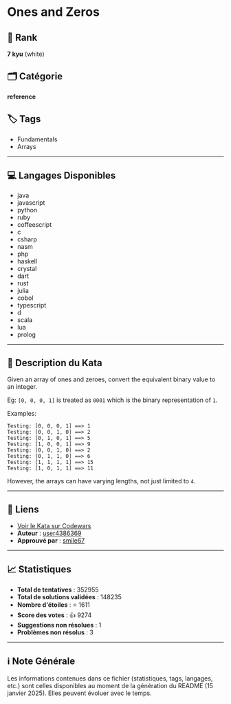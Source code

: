 # Ones and Zeros

## 🏅 Rank
**7 kyu** (white)

## 🗂️ Catégorie
**reference**

## 🏷️ Tags
- Fundamentals
- Arrays

---

## 💻 Langages Disponibles
- java
- javascript
- python
- ruby
- coffeescript
- c
- csharp
- nasm
- php
- haskell
- crystal
- dart
- rust
- julia
- cobol
- typescript
- d
- scala
- lua
- prolog

---

## 📜 Description du Kata

Given an array of ones and zeroes, convert the equivalent binary value to an integer.

Eg: `[0, 0, 0, 1]` is treated as `0001` which is the binary representation of `1`.

Examples:
```
Testing: [0, 0, 0, 1] ==> 1
Testing: [0, 0, 1, 0] ==> 2
Testing: [0, 1, 0, 1] ==> 5
Testing: [1, 0, 0, 1] ==> 9
Testing: [0, 0, 1, 0] ==> 2
Testing: [0, 1, 1, 0] ==> 6
Testing: [1, 1, 1, 1] ==> 15
Testing: [1, 0, 1, 1] ==> 11
```

However, the arrays can have varying lengths, not just limited to `4`.

---

## 🔗 Liens
- [Voir le Kata sur Codewars](https://www.codewars.com/kata/578553c3a1b8d5c40300037c)
- **Auteur** : [user4386369](https://www.codewars.com/users/user4386369)
- **Approuvé par** : [smile67](https://www.codewars.com/users/smile67)

---

## 📈 Statistiques
- **Total de tentatives** : 352955
- **Total de solutions validées** : 148235
- **Nombre d'étoiles** : ⭐ 1611
- **Score des votes** : 👍 9274
- **Suggestions non résolues** : 1
- **Problèmes non résolus** : 3

---

## ℹ️ Note Générale
Les informations contenues dans ce fichier (statistiques, tags, langages, etc.) sont celles disponibles au moment de la génération du README (15 janvier 2025). Elles peuvent évoluer avec le temps.
